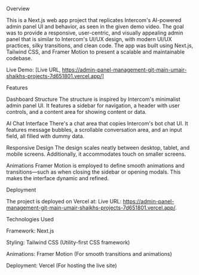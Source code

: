 Overview

This is a Next.js web app project that replicates Intercom's AI-powered admin panel UI and behavior, as seen in the given demo video.
The goal was to provide a responsive, user-centric, and visually appealing admin panel that is similar to Intercom's UI/UX design,
with modern UI/UX practices, silky transitions, and clean code. The app was built using Next.js, Tailwind CSS,
and Framer Motion to present a scalable and maintainable codebase.

Live Demo: [Live URL, https://admin-panel-management-git-main-umair-shaikhs-projects-7d651801.vercel.app/]


Features

Dashboard Structure
The structure is inspired by Intercom's minimalist admin panel UI. It features a sidebar for navigation, a header with user controls,
and a content area for showing content or data.

AI Chat Interface
There's a chat area that copies Intercom's bot chat UI. It features message bubbles, a scrollable conversation area,
and an input field, all filled with dummy data.

Responsive Design
The design scales neatly between desktop, tablet, and mobile screens. Additionally,
it accommodates touch on smaller screens.

Animations
Framer Motion is employed to define smooth animations and transitions—such as when closing the sidebar or opening modals.
This makes the interface dynamic and refined.



Deployment

The project is deployed on Vercel at: Live URL: https://admin-panel-management-git-main-umair-shaikhs-projects-7d651801.vercel.app/. 




Technologies Used

Framework: Next.js

Styling: Tailwind CSS (Utility-first CSS framework)

Animations: Framer Motion (For smooth transitions and animations)


Deployment: Vercel (For hosting the live site)


